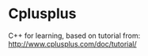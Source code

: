 Cplusplus
=========

C++ for learning, based on tutorial from: http://www.cplusplus.com/doc/tutorial/
